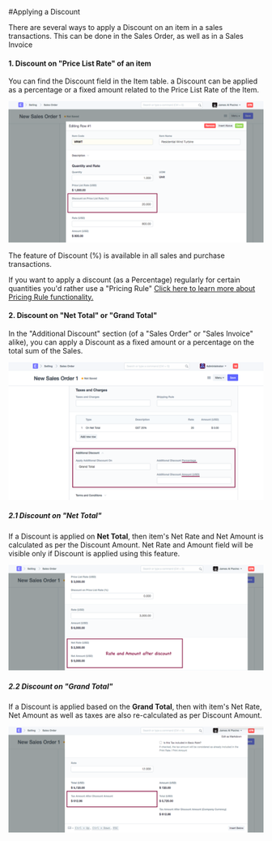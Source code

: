 <!-- add-breadcrumbs -->
#Applying a Discount

There are several ways to apply a Discount on an item in a sales transactions. This can be done in the Sales Order, as well as in a Sales Invoice

#### 1. Discount on "Price List Rate" of an item

You can find the Discount field in the Item table. a Discount can be applied as a percentage or a fixed amount related to the Price List Rate of the Item.

<img alt="Discount Percentage" class="screenshot" src="../assets/discount-1.png">

The feature of Discount (%) is available in all sales and purchase transactions.

If you want to apply a discount (as a Percentage) regularly for certain quantities you'd rather use a "Pricing Rule" [Click here to learn more about Pricing Rule  functionality.](/dokie/accounts/pricing-rule.md)

#### 2. Discount on "Net Total" or "Grand Total"

In the "Additional Discount" section (of a "Sales Order" or "Sales Invoice" alike), you can apply a Discount as a fixed amount or a percentage on the total sum of the Sales.

<img alt="Discount Percentage" class="screenshot" src="../assets/discount-2.png">

##### 2.1 Discount on "Net Total"

If a Discount is applied on **Net Total**, then item's Net Rate and Net Amount is calculated as per the Discount Amount. Net Rate and Amount field will be visible only if Discount is applied using this feature.

<img alt="Discount Percentage" class="screenshot" src="../assets/discount-on-net-total.png">

##### 2.2 Discount on "Grand Total"

If a Discount is applied based on the **Grand Total**, then with item's Net Rate, Net Amount as well as taxes are also re-calculated as per Discount Amount.

<img alt="Discount Percentage" class="screenshot" src="../assets/discount-on-grand-total.png">

<!-- markdown -->
